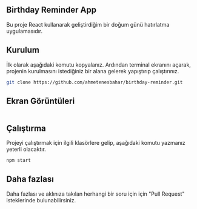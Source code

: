 ## Birthday Reminder App


Bu proje React kullanarak geliştirdiğim bir doğum günü hatırlatma uygulamasıdır.

## Kurulum

İlk olarak aşağıdaki komutu kopyalanız. Ardından terminal ekranını açarak, projenin kurulmasını istediğiniz bir alana gelerek yapıştırıp çalıştırınız.

```sh
git clone https://github.com/ahmetenesbahar/birthday-reminder.git
```

## Ekran Görüntüleri

<div>
<img src="">

</div>

## Çalıştırma

Projeyi çalıştırmak için ilgili klasörlere gelip, aşağıdaki komutu yazmanız yeterli olacaktır.

```sh
npm start
```

## Daha fazlası

Daha fazlası ve aklınıza takılan herhangi bir soru için için "Pull Request" isteklerinde bulunabilirsiniz.
